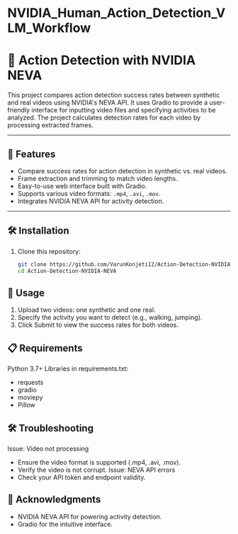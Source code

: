 # NVIDIA_Human_Action_Detection_VLM_Workflow
# 🎥 Action Detection with NVIDIA NEVA

This project compares action detection success rates between synthetic and real videos using NVIDIA's NEVA API. It uses Gradio to provide a user-friendly interface for inputting video files and specifying activities to be analyzed. The project calculates detection rates for each video by processing extracted frames.

---

## 🚀 Features

- Compare success rates for action detection in synthetic vs. real videos.
- Frame extraction and trimming to match video lengths.
- Easy-to-use web interface built with Gradio.
- Supports various video formats: `.mp4`, `.avi`, `.mov`.
- Integrates NVIDIA NEVA API for activity detection.

---

## 🛠️ Installation

1. Clone this repository:
   ```bash
   git clone https://github.com/VarunKonjeti12/Action-Detection-NVIDIA-NEVA.git
   cd Action-Detection-NVIDIA-NEVA

## 📝 Usage
1. Upload two videos: one synthetic and one real.
2. Specify the activity you want to detect (e.g., walking, jumping).
3. Click Submit to view the success rates for both videos.

## 📋 Requirements
Python 3.7+
Libraries in requirements.txt:
   * requests
   * gradio
   * moviepy
   * Pillow

## 🛠️ Troubleshooting
Issue: Video not processing
   * Ensure the video format is supported (.mp4, .avi, .mov).
   * Verify the video is not corrupt.
Issue: NEVA API errors
   * Check your API token and endpoint validity.

## 🌟 Acknowledgments
* NVIDIA NEVA API for powering activity detection.
* Gradio for the intuitive interface.
